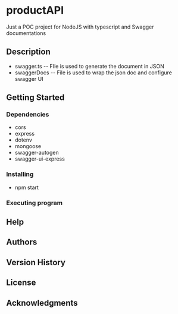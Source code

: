 # productAPI

Just a POC project for NodeJS with typescript and Swagger documentations

## Description

* swagger.ts -- FIle is used to generate the document in JSON 
* swaggerDocs -- File is used to wrap the json doc and configure swagger UI 

## Getting Started

### Dependencies
* cors
* express
* dotenv
* mongoose
* swagger-autogen
* swagger-ui-express

### Installing
* npm start

### Executing program


## Help


## Authors

## Version History


## License


## Acknowledgments

